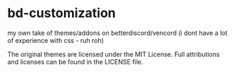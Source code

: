 # bd-customization
my own take of themes/addons on betterdiscord/vencord
(i dont have a lot of experience with css - ruh roh)


The original themes are licensed under the MIT License. Full attributions 
and licenses can be found in the LICENSE file.
